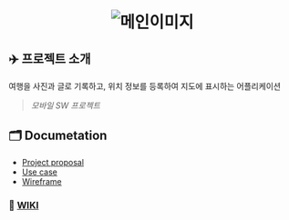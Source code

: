 <div align="center">

# ![메인이미지](https://user-images.githubusercontent.com/26592306/111571762-a6795a80-87ea-11eb-8c2e-64083c17796a.png)

</div>

## ✈️ 프로젝트 소개
여행을 사진과 글로 기록하고, 위치 정보를 등록하여 지도에 표시하는 어플리케이션
> _모바일 SW 프로젝트_

## 🗂 Documetation
- [Project proposal](https://docs.google.com/presentation/d/1R22vsmH19v6aQnsikAYfo-HJzKg7t0-XDUWnD1nFB5o/edit?usp=sharing)
- [Use case](https://docs.google.com/spreadsheets/d/1HbEZJmd7nBkMqyNTTV8ERF6CPQ7G34MvTMi_rlBQIr8/edit#gid=1517975675)
- [Wireframe](https://www.figma.com/file/3Q5JEVhMo3v1nT5wtvyEUB/%EB%AA%A8%EB%B0%94%EC%9D%BCSW%EC%8A%A4%ED%8A%9C%EB%94%94%EC%98%A4?node-id=221%3A453)

### 🔗 [WIKI](https://github.com/ahrimy/Travelog/wiki)

